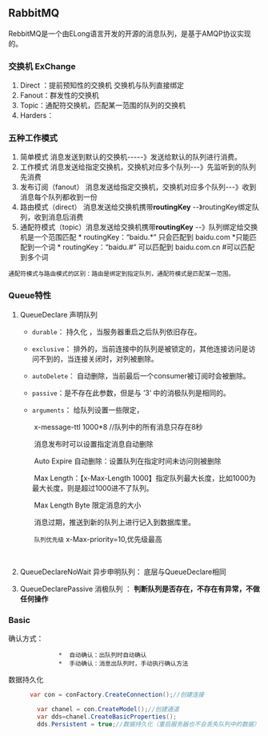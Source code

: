 ## RabbitMQ

RebbitMQ是一个由ELong语言开发的开源的消息队列，是基于AMQP协议实现的。



### 交换机 ExChange

1. Direct ：提前预知性的交换机 交换机与队列直接绑定
2. Fanout：群发性的交换机
3. Topic：通配符交换机，匹配某一范围的队列的交换机
4. Harders：



### 五种工作模式

1. 简单模式       消息发送到默认的交换机-----》发送给默认的队列进行消费。
2. 工作模式       消息发送给指定交换机，交换机对应多个队列---》先监听到的队列先消费
3. 发布订阅（fanout） 消息发送给指定交换机，交换机对应多个队列---》收到消息每个队列都收到一份
4. 路由模式（direct）  消息发送给交换机携带**routingKey** --》routingKey绑定队列，收到消息后消费
5. 通配符模式（topic）消息发送给交换机携带**routingKey** --》队列绑定给交换机是一个范围匹配
                                       *   routingKey：“baidu.*” 只会匹配到 baidu.com             *只能匹配到一个词
                                       *   routingKey：“baidu.#” 可以匹配到 baidu.com.cn       #可以匹配到多个词

`通配符模式与路由模式的区别：路由是绑定到指定队列，通配符模式是匹配某一范围。`





### Queue特性

1. QueueDeclare 声明队列

   * `durable`： 持久化 ，当服务器重启之后队列依旧存在。

   * `exclusive`： 排外的，当前连接中的队列是被锁定的，其他连接访问是访问不到的，当连接关闭时，对列被删除。

   * `autoDelete`： 自动删除，当前最后一个consumer被订阅时会被删除。

   * `passive`：是不存在此参数，但是与  ’3‘ 中的消极队列是相同的。

   * `arguments`： 给队列设置一些限定，

     ​                               x-message-ttl  1000*8   //队列中的所有消息只存在8秒

     ​                               消息发布时可以设置指定消息自动删除

     ​                               Auto Expire 自动删除：设置队列在指定时间未访问则被删除

     ​                               Max Length：【x-Max-Length  1000】指定队列最大长度，比如1000为最大长度，则是超过1000进不了队列。

     ​                                Max Length Byte  限定消息的大小

     ​                                消息过期，推送到新的队列上进行记入到数据库里。

     ​                                 `队列优先级`  x-Max-priority=10,优先级最高

     ​                                

2. QueueDeclareNoWait  异步申明队列： 底层与QueueDeclare相同

3. QueueDeclarePassive 消极队列 ： **判断队列是否存在，不存在有异常，不做任何操作**

### Basic

 确认方式：

                  *  自动确认：出队列时自动确认
                  *  手动确认：消息出队列时，手动执行确认方法



数据持久化

```c#
      var con = conFactory.CreateConnection();//创建连接

        var chanel = con.CreateModel();//创建通道
        var dds=chanel.CreateBasicProperties();
        dds.Persistent = true;//数据持久化（重启服务器也不会丢失队列中的数据）
```